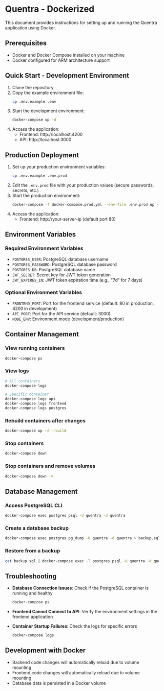 # Quentra - Dockerized

This document provides instructions for setting up and running the Quentra application using Docker.

## Prerequisites

- Docker and Docker Compose installed on your machine
- Docker configured for ARM architecture support

## Quick Start - Development Environment

1. Clone the repository
2. Copy the example environment file:
   ```bash
   cp .env.example .env
   ```
3. Start the development environment:
   ```bash
   docker-compose up -d
   ```
4. Access the application:
   - Frontend: http://localhost:4200
   - API: http://localhost:3000

## Production Deployment

1. Set up your production environment variables:
   ```bash
   cp .env.example .env.prod
   ```
2. Edit the `.env.prod` file with your production values (secure passwords, secrets, etc.)
3. Start the production environment:
   ```bash
   docker-compose -f docker-compose.prod.yml --env-file .env.prod up -d
   ```
4. Access the application:
   - Frontend: http://your-server-ip (default port 80)

## Environment Variables

### Required Environment Variables

- `POSTGRES_USER`: PostgreSQL database username
- `POSTGRES_PASSWORD`: PostgreSQL database password
- `POSTGRES_DB`: PostgreSQL database name
- `JWT_SECRET`: Secret key for JWT token generation
- `JWT_EXPIRES_IN`: JWT token expiration time (e.g., "7d" for 7 days)

### Optional Environment Variables

- `FRONTEND_PORT`: Port for the frontend service (default: 80 in production, 4200 in development)
- `API_PORT`: Port for the API service (default: 3000)
- `NODE_ENV`: Environment mode (development/production)

## Container Management

### View running containers
```bash
docker-compose ps
```

### View logs
```bash
# All containers
docker-compose logs

# Specific container
docker-compose logs api
docker-compose logs frontend
docker-compose logs postgres
```

### Rebuild containers after changes
```bash
docker-compose up -d --build
```

### Stop containers
```bash
docker-compose down
```

### Stop containers and remove volumes
```bash
docker-compose down -v
```

## Database Management

### Access PostgreSQL CLI
```bash
docker-compose exec postgres psql -U quentra -d quentra
```

### Create a database backup
```bash
docker-compose exec postgres pg_dump -U quentra -d quentra > backup.sql
```

### Restore from a backup
```bash
cat backup.sql | docker-compose exec -T postgres psql -U quentra -d quentra
```

## Troubleshooting

- **Database Connection Issues**: Check if the PostgreSQL container is running and healthy
  ```bash
  docker-compose ps
  ```

- **Frontend Cannot Connect to API**: Verify the environment settings in the frontend application

- **Container Startup Failures**: Check the logs for specific errors
  ```bash
  docker-compose logs
  ```

## Development with Docker

- Backend code changes will automatically reload due to volume mounting
- Frontend code changes will automatically reload due to volume mounting
- Database data is persisted in a Docker volume
